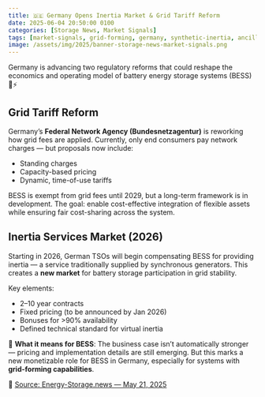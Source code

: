 ```yaml
---
title: 🇩🇪 Germany Opens Inertia Market & Grid Tariff Reform
date: 2025-06-04 20:50:00 0100
categories: [Storage News, Market Signals]
tags: [market-signals, grid-forming, germany, synthetic-inertia, ancillary-services]
image: /assets/img/2025/banner-storage-news-market-signals.png
---
```


Germany is advancing two regulatory reforms that could reshape the economics and operating model of battery energy storage systems (BESS) 🔋⚡

## Grid Tariff Reform  
Germany’s **Federal Network Agency (Bundesnetzagentur)** is reworking how grid fees are applied. Currently, only end consumers pay network charges — but proposals now include:

- Standing charges  
- Capacity-based pricing  
- Dynamic, time-of-use tariffs  

BESS is exempt from grid fees until 2029, but a long-term framework is in development. The goal: enable cost-effective integration of flexible assets while ensuring fair cost-sharing across the system.

## Inertia Services Market (2026)  
Starting in 2026, German TSOs will begin compensating BESS for providing inertia — a service traditionally supplied by synchronous generators. This creates a **new market** for battery storage participation in grid stability.

Key elements:
- 2–10 year contracts  
- Fixed pricing (to be announced by Jan 2026)  
- Bonuses for >90% availability  
- Defined technical standard for virtual inertia  

🧠 **What it means for BESS**: The business case isn’t automatically stronger — pricing and implementation details are still emerging. But this marks a new monetizable role for BESS in Germany, especially for systems with **grid-forming capabilities**.

📖 [Source: Energy-Storage.news — May 21, 2025](https://www.energy-storage.news/germany-opening-up-inertia-services-for-bess-discussing-grid-fee-reforms/)
